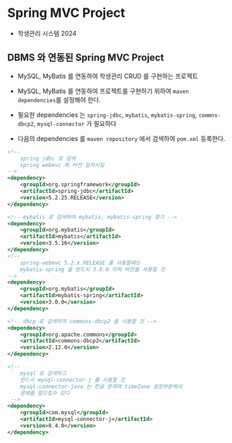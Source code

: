 # Spring MVC Project
- 학생관리 시스템 2024

## DBMS 와 연동된 Spring MVC Project
- MySQL, MyBatis 를 연동하여 학생관리 CRUD 를 구현하는 프로젝트
- MySQL, MyBatis 를 연동하여 프로젝트를 구현하기 위하여 `maven dependencies`를 설정해야 한다.
- 필요한 dependencies 는 `spring-jdbc`, `mybatis`, `mybatis-spring`, `commns-dbcp2`, `mysql-connector` 가 필요하다

- 다음의 dependencies 를 `maven repository` 에서 검색하여 `pom.xml` 등록한다.
```xml
<!-- 
	spring jdbc 로 검색 
	spring webmvc 와 버전 일치시킬
-->
<dependency>
    <groupId>org.springframework</groupId>
    <artifactId>spring-jdbc</artifactId>
    <version>5.2.25.RELEASE</version>
</dependency>

<!-- mybatis 로 검색하여 mybatis, mybatis-spring 찾기 -->
<dependency>
    <groupId>org.mybatis</groupId>
    <artifactId>mybatis</artifactId>
    <version>3.5.16</version>
</dependency>
<!-- 
	spring-webmvc 5.2.x.RELEASE 를 사용할때는
	mybatis-spring 을 반드시 3.0.0 이하 버전을 사용할 것
-->
<dependency>
    <groupId>org.mybatis</groupId>
    <artifactId>mybatis-spring</artifactId>
    <version>3.0.0</version>
</dependency>

<!-- dbcp 로 검색하여 commons-dbcp2 를 사용할 것 -->
<dependency>
    <groupId>org.apache.commons</groupId>
    <artifactId>commons-dbcp2</artifactId>
    <version>2.12.0</version>
</dependency>

<!-- 
	mysql 로 검색하고
	반드시 mysql-connector-j 를 사용할 것
	mysql-connector-java 는 한글 문제와 timeZone 설정부분에서
	문제를 일으킬수 있다
 -->
<dependency>
    <groupId>com.mysql</groupId>
    <artifactId>mysql-connector-j</artifactId>
    <version>8.4.0</version>
</dependency>
```
